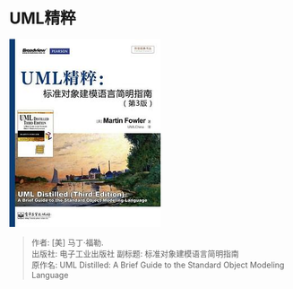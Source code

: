 # UML精粹

![封面](./cover.jpg)

> 作者: [美] 马丁·福勒.   
> 出版社: 电子工业出版社
> 副标题: 标准对象建模语言简明指南   
> 原作名: UML Distilled: A Brief Guide to the Standard Object Modeling Language   

